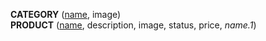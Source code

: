 **CATEGORY** (<ins>name</ins>, image)  
**PRODUCT** (<ins>name</ins>, description, image, status, price, _name.1_)